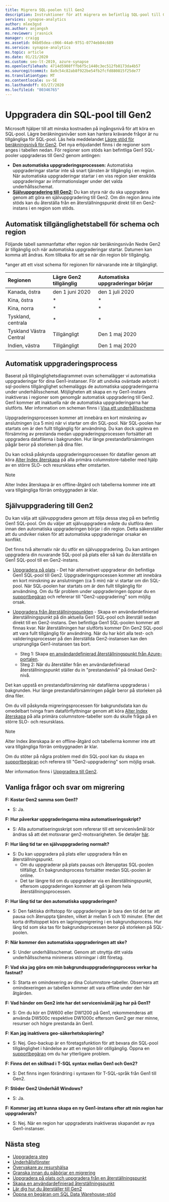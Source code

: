```yaml
---
title: Migrera SQL-poolen till Gen2
description: Instruktioner för att migrera en befintlig SQL-pool till Gen2 och migreringsschemat per region.
services: synapse-analytics
author: mlee3gsd
ms.author: anjangsh
ms.reviewer: jrasnick
manager: craigg
ms.assetid: 04b05dea-c066-44a0-9751-0774eb84c689
ms.service: synapse-analytics
ms.topic: article
ms.date: 01/21/2020
ms.custom: seo-lt-2019, azure-synapse
ms.openlocfilehash: 4714d5908fffb6f5c1440c3ec512fb8173da4b57
ms.sourcegitcommit: 8a9c54c82ab8f922be54fb2fcfd880815f25de77
ms.translationtype: MT
ms.contentlocale: sv-SE
ms.lasthandoff: 03/27/2020
ms.locfileid: "80346765"
---
```

# <a name="upgrade-your-sql-pool-to-gen2"></a>Uppgradera din SQL-pool till Gen2

Microsoft hjälper till att minska kostnaden på ingångsnivå för att köra en SQL-pool.  Lägre beräkningsnivåer som kan hantera krävande frågor är nu tillgängliga för SQL-pool. Läs hela meddelandet [Lägre stöd för beräkningsnivå för Gen2](https://azure.microsoft.com/blog/azure-sql-data-warehouse-gen2-now-supports-lower-compute-tiers/). Det nya erbjudandet finns i de regioner som anges i tabellen nedan. För regioner som stöds kan befintliga Gen1 SQL-pooler uppgraderas till Gen2 genom antingen:

- **Den automatiska uppgraderingsprocessen:** Automatiska uppgraderingar startar inte så snart tjänsten är tillgänglig i en region.  När automatiska uppgraderingar startar i en viss region sker enskilda uppgraderingar av informationslager under det valda underhållsschemat.
- [**Självuppgradering till Gen2:**](#self-upgrade-to-gen2) Du kan styra när du ska uppgradera genom att göra en självuppgradering till Gen2. Om din region ännu inte stöds kan du återställa från en återställningspunkt direkt till en Gen2-instans i en region som stöds.

## <a name="automated-schedule-and-region-availability-table"></a>Automatisk tillgänglighetstabell för schema och region

Följande tabell sammanfattar efter region när beräkningsnivån Nedre Gen2 är tillgänglig och när automatiska uppgraderingar startar. Datumen kan komma att ändras. Kom tillbaka för att se när din region blir tillgänglig.

\*anger att ett visst schema för regionen för närvarande inte är tillgängligt.

| **Regionen** | **Lägre Gen2 tillgänglig** | **Automatiska uppgraderingar börjar** |
|:--- |:--- |:--- |
| Kanada, östra |den 1 juni 2020 |den 1 juli 2020 |
| Kina, östra |\* |\* |
| Kina, norra |\* |\* |
| Tyskland, centrala |\* |\* |
| Tyskland Västra Central |Tillgängligt |Den 1 maj 2020 |
| Indien, västra |Tillgängligt |Den 1 maj 2020  |

## <a name="automatic-upgrade-process"></a>Automatisk uppgraderingsprocess

Baserat på tillgänglighetsdiagrammet ovan schemalägger vi automatiska uppgraderingar för dina Gen1-instanser. För att undvika oväntade avbrott i sql-poolens tillgänglighet schemaläggs de automatiska uppgraderingarna under underhållsschemat. Möjligheten att skapa en ny Gen1-instans inaktiveras i regioner som genomgår automatisk uppgradering till Gen2. Gen1 kommer att inaktuella när de automatiska uppgraderingarna har slutförts. Mer information om scheman finns i [Visa ett underhållsschema](maintenance-scheduling.md#view-a-maintenance-schedule)

Uppgraderingsprocessen kommer att innebära en kort minskning av anslutningen (ca 5 min) när vi startar om din SQL-pool.  När SQL-poolen har startats om är den fullt tillgänglig för användning. Du kan dock uppleva en försämring av prestanda medan uppgraderingsprocessen fortsätter att uppgradera datafilerna i bakgrunden. Hur länge prestandaförsämringen pågår beror på storleken på dina filer.

Du kan också påskynda uppgraderingsprocessen för datafiler genom att köra [Alter Index återskapa](sql-data-warehouse-tables-index.md) på alla primära columnstore-tabeller med hjälp av en större SLO- och resursklass efter omstarten.

> [!NOTE]
> Alter Index återskapa är en offline-åtgärd och tabellerna kommer inte att vara tillgängliga förrän ombyggnaden är klar.

## <a name="self-upgrade-to-gen2"></a>Självuppgradering till Gen2

Du kan välja att självuppgradera genom att följa dessa steg på en befintlig Gen1 SQL-pool. Om du väljer att självuppgradera måste du slutföra den innan den automatiska uppgraderingen börjar i din region. Detta säkerställer att du undviker risken för att automatiska uppgraderingar orsakar en konflikt.

Det finns två alternativ när du utför en självuppgradering.  Du kan antingen uppgradera din nuvarande SQL-pool på plats eller så kan du återställa en Gen1 SQL-pool till en Gen2-instans.

- [Uppgradera på plats](upgrade-to-latest-generation.md) - Det här alternativet uppgraderar din befintliga Gen1 SQL-pool till Gen2. Uppgraderingsprocessen kommer att innebära en kort minskning av anslutningen (ca 5 min) när vi startar om din SQL-pool.  När SQL-poolen har startats om är den fullt tillgänglig för användning. Om du får problem under uppgraderingen öppnar du en [supportbegäran](sql-data-warehouse-get-started-create-support-ticket.md) och refererar till "Gen2-uppgradering" som möjlig orsak.
- [Uppgradera från återställningspunkten](sql-data-warehouse-restore-points.md) - Skapa en användardefinierad återställningspunkt på din aktuella Gen1 SQL-pool och återställ sedan direkt till en Gen2-instans. Den befintliga Gen1 SQL-poolen kommer att finnas kvar. När återställningen har slutförts kommer Din Gen2 SQL-pool att vara fullt tillgänglig för användning.  När du har kört alla test- och valideringsprocesser på den återställda Gen2-instansen kan den ursprungliga Gen1-instansen tas bort.

   - Steg 1: Skapa [en användardefinierad återställningspunkt från Azure-portalen](sql-data-warehouse-restore-active-paused-dw.md).
   - Steg 2: När du återställer från en användardefinierad återställningspunkt ställer du in "prestandanivå" på önskad Gen2-nivå.

Det kan uppstå en prestandaförsämring när datafilerna uppgraderas i bakgrunden. Hur länge prestandaförsämringen pågår beror på storleken på dina filer.

Om du vill påskynda migreringsprocessen för bakgrundsdata kan du omedelbart tvinga fram dataförflyttningar genom att köra [Alter Index återskapa](sql-data-warehouse-tables-index.md) på alla primära columnstore-tabeller som du skulle fråga på en större SLO- och resursklass.

> [!NOTE]
> Alter Index återskapa är en offline-åtgärd och tabellerna kommer inte att vara tillgängliga förrän ombyggnaden är klar.

Om du stöter på några problem med din SQL-pool kan du skapa en [supportbegäran](sql-data-warehouse-get-started-create-support-ticket.md) och referera till "Gen2-uppgradering" som möjlig orsak.

Mer information finns i [Uppgradera till Gen2](upgrade-to-latest-generation.md).

## <a name="migration-frequently-asked-questions"></a>Vanliga frågor och svar om migrering

**F: Kostar Gen2 samma som Gen1?**

- S: Ja.

**F: Hur påverkar uppgraderingarna mina automatiseringsskript?**

- S: Alla automatiseringsskript som refererar till ett servicenivåmål bör ändras så att det motsvarar gen2-motsvarigheten.  Se detaljer [här](upgrade-to-latest-generation.md#sign-in-to-the-azure-portal).

**F: Hur lång tid tar en självuppgradering normalt?**

- S: Du kan uppgradera på plats eller uppgradera från en återställningspunkt.  
   - Om du uppgraderar på plats pausas och återupptas SQL-poolen tillfälligt.  En bakgrundsprocess fortsätter medan SQL-poolen är online.  
   - Det tar längre tid om du uppgraderar via en återställningspunkt, eftersom uppgraderingen kommer att gå igenom hela återställningsprocessen.

**F: Hur lång tid tar den automatiska uppgraderingen?**

- S: Den faktiska driftstopp för uppgraderingen är bara den tid det tar att pausa och återuppta tjänsten, vilket är mellan 5 och 10 minuter. Efter det korta driftstoppet körs en lagringsmigrering i en bakgrundsprocess. Hur lång tid som ska tas för bakgrundsprocessen beror på storleken på SQL-poolen.

**F: När kommer den automatiska uppgraderingen att ske?**

- S: Under underhållsschemat. Genom att utnyttja ditt valda underhållsschema minimeras störningar i ditt företag.

**F: Vad ska jag göra om min bakgrundsuppgraderingsprocess verkar ha fastnat?**

 - S: Starta en omindexering av dina Columnstore-tabeller. Observera att omindexeringen av tabellen kommer att vara offline under den här åtgärden.

**F: Vad händer om Gen2 inte har det servicenivåmål jag har på Gen1?**
- S: Om du kör en DW600 eller DW1200 på Gen1, rekommenderas att använda DW500c respektive DW1000c eftersom Gen2 ger mer minne, resurser och högre prestanda än Gen1.

**F: Kan jag inaktivera geo-säkerhetskopiering?**
- S: Nej. Geo-backup är en företagsfunktion för att bevara din SQL-pool tillgänglighet i händelse av att en region blir otillgänglig. Öppna en [supportbegäran](sql-data-warehouse-get-started-create-support-ticket.md) om du har ytterligare problem.

**F: Finns det en skillnad i T-SQL syntax mellan Gen1 och Gen2?**

- S: Det finns ingen förändring i syntaxen för T-SQL-språk från Gen1 till Gen2.

**F: Stöder Gen2 Underhåll Windows?**

- S: Ja.

**F: Kommer jag att kunna skapa en ny Gen1-instans efter att min region har uppgraderats?**

- S: Nej. När en region har uppgraderats inaktiveras skapandet av nya Gen1-instanser.

## <a name="next-steps"></a>Nästa steg

- [Uppgradera steg](upgrade-to-latest-generation.md)
- [Underhållsfönster](maintenance-scheduling.md)
- [Övervakare av resurshälsa](https://docs.microsoft.com/azure/service-health/resource-health-overview)
- [Granska innan du påbörjar en migrering](upgrade-to-latest-generation.md#before-you-begin)
- [Uppgradera på plats och uppgradera från en återställningspunkt](upgrade-to-latest-generation.md)
- [Skapa en användardefinierad återställningspunkt](sql-data-warehouse-restore-points.md)
- [Lär dig hur du återställer till Gen2](sql-data-warehouse-restore-active-paused-dw.md)
- [Öppna en begäran om SQL Data Warehouse-stöd](https://go.microsoft.com/fwlink/?linkid=857950)
